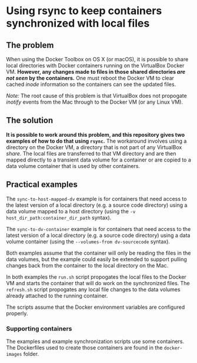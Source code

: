 # Using rsync to keep containers synchronized with local files

## The problem

When using the Docker Toolbox on OS X (or macOS), it is possible to share local directories with Docker containers running on the VirtualBox Docker VM. **However, any changes made to files in those shared directories _are not seen_ by the containers.** One must reboot the Docker VM to clear cached _inode_ information so the containers can see the updated files.

_Note:_ The root cause of this problem is that VirtualBox does not propogate _inotify_ events from the Mac through to the Docker VM (or any Linux VM).

## The solution

**It is possible to work around this problem, and this repository gives two examples of how to do that using `rsync`.** The workaround involves using a directory on the Docker VM, a directory that is not part of any VirtualBox _share_. The local files are transferred to that VM directory and are then mapped directly to a transient data volume for a container or are copied to a data volume container that is used by other containers.

## Practical examples

The `sync-to-host-mapped-dv` example is for containers that need access to the latest version of a local directory (e.g. a source code directory) using a data volume mapped to a host directory (using the `-v host_dir_path:container_dir_path` syntax).

The `sync-to-dv-container` example is for containers that need access to the latest version of a local directory (e.g. a source code directory) using a data volume container (using the `--volumes-from dv-sourcecode` syntax).

Both examples assume that the container will only be reading the files in the data volumes, but the example could easily be extended to support pulling changes back from the container to the local directory on the Mac.

In both examples the `run.sh` script propogates the local files to the Docker VM and starts the container that will do work on the synchronized files. The `refresh.sh` script propogates any local file changes to the data volumes already attached to the running container.

The scripts assume that the Docker environment variables are configured properly.

### Supporting containers

The examples and example synchronization scripts use some containers. The Dockerfiles used to create those containers are found in the `docker-images` folder.
